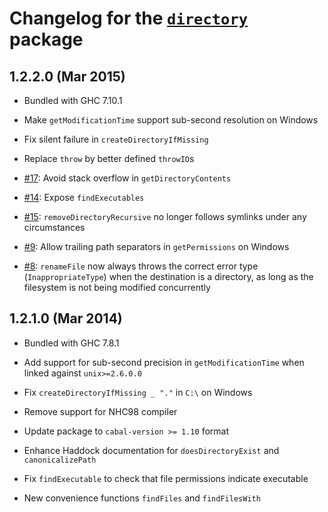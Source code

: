 Changelog for the [`directory`][1] package
==========================================

## 1.2.2.0 (Mar 2015)

  * Bundled with GHC 7.10.1

  * Make `getModificationTime` support sub-second resolution on Windows

  * Fix silent failure in `createDirectoryIfMissing`

  * Replace `throw` by better defined `throwIO`s

  * [#17](https://github.com/haskell/directory/pull/17):
    Avoid stack overflow in `getDirectoryContents`

  * [#14](https://github.com/haskell/directory/issues/14):
    Expose `findExecutables`

  * [#15](https://github.com/haskell/directory/issues/15):
    `removeDirectoryRecursive` no longer follows symlinks under any
    circumstances

  * [#9](https://github.com/haskell/directory/issues/9):
    Allow trailing path separators in `getPermissions` on Windows

  * [#8](https://github.com/haskell/directory/pull/8):
    `renameFile` now always throws the correct error type
    (`InappropriateType`) when the destination is a directory, as long as the
    filesystem is not being modified concurrently

## 1.2.1.0 (Mar 2014)

  * Bundled with GHC 7.8.1

  * Add support for sub-second precision in `getModificationTime` when
    linked against `unix>=2.6.0.0`

  * Fix `createDirectoryIfMissing _ "."` in `C:\` on Windows

  * Remove support for NHC98 compiler

  * Update package to `cabal-version >= 1.10` format

  * Enhance Haddock documentation for `doesDirectoryExist` and
    `canonicalizePath`

  * Fix `findExecutable` to check that file permissions indicate executable

  * New convenience functions `findFiles` and `findFilesWith`

[1]: https://hackage.haskell.org/package/directory

